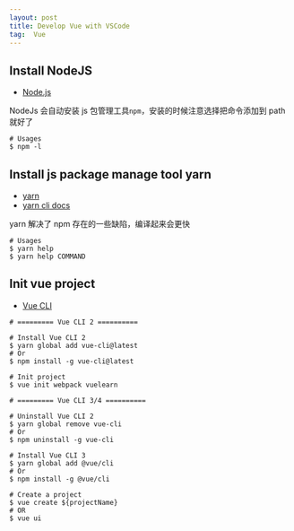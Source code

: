 ```yaml
---
layout: post
title: Develop Vue with VSCode
tag:  Vue
---
```


## Install NodeJS
* [Node.js](https://nodejs.org/en/download/)

NodeJs 会自动安装 js 包管理工具`npm`，安装的时候注意选择把命令添加到 path 就好了

```shell
# Usages
$ npm -l
```

## Install js package manage tool yarn
* [yarn](https://classic.yarnpkg.com/lang/en/)
* [yarn cli docs](https://yarnpkg.com/en/docs/cli/)

yarn 解决了 npm 存在的一些缺陷，编译起来会更快

```shell
# Usages
$ yarn help
$ yarn help COMMAND
```

## Init vue project
* [Vue CLI](https://cli.vuejs.org/)

```shell
# ========= Vue CLI 2 ==========

# Install Vue CLI 2
$ yarn global add vue-cli@latest
# Or
$ npm install -g vue-cli@latest

# Init project
$ vue init webpack vuelearn

# ========= Vue CLI 3/4 ==========

# Uninstall Vue CLI 2
$ yarn global remove vue-cli
# Or
$ npm uninstall -g vue-cli

# Install Vue CLI 3
$ yarn global add @vue/cli
# Or
$ npm install -g @vue/cli

# Create a project
$ vue create ${projectName}
# OR
$ vue ui
```